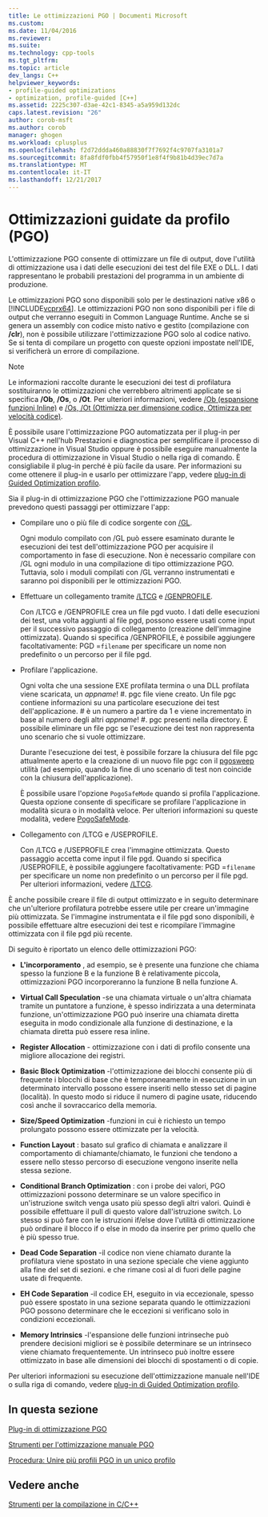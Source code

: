 ```yaml
---
title: Le ottimizzazioni PGO | Documenti Microsoft
ms.custom: 
ms.date: 11/04/2016
ms.reviewer: 
ms.suite: 
ms.technology: cpp-tools
ms.tgt_pltfrm: 
ms.topic: article
dev_langs: C++
helpviewer_keywords:
- profile-guided optimizations
- optimization, profile-guided [C++]
ms.assetid: 2225c307-d3ae-42c1-8345-a5a959d132dc
caps.latest.revision: "26"
author: corob-msft
ms.author: corob
manager: ghogen
ms.workload: cplusplus
ms.openlocfilehash: f2d72ddda460a88830f7f7692f4c9707fa3101a7
ms.sourcegitcommit: 8fa8fdf0fbb4f57950f1e8f4f9b81b4d39ec7d7a
ms.translationtype: MT
ms.contentlocale: it-IT
ms.lasthandoff: 12/21/2017
---
```

# <a name="profile-guided-optimizations"></a>Ottimizzazioni guidate da profilo (PGO)
L'ottimizzazione PGO consente di ottimizzare un file di output, dove l'utilità di ottimizzazione usa i dati delle esecuzioni dei test del file EXE o DLL. I dati rappresentano le probabili prestazioni del programma in un ambiente di produzione.  
  
 Le ottimizzazioni PGO sono disponibili solo per le destinazioni native x86 o [!INCLUDE[vcprx64](../../assembler/inline/includes/vcprx64_md.md)]. Le ottimizzazioni PGO non sono disponibili per i file di output che verranno eseguiti in Common Language Runtime. Anche se si genera un assembly con codice misto nativo e gestito (compilazione con **/clr**), non è possibile utilizzare l'ottimizzazione PGO solo al codice nativo. Se si tenta di compilare un progetto con queste opzioni impostate nell'IDE, si verificherà un errore di compilazione.  
  
> [!NOTE]
>  Le informazioni raccolte durante le esecuzioni dei test di profilatura sostituiranno le ottimizzazioni che verrebbero altrimenti applicate se si specifica **/Ob**, **/Os**, o **/Ot**. Per ulteriori informazioni, vedere [/Ob (espansione funzioni Inline)](../../build/reference/ob-inline-function-expansion.md) e [/Os, /Ot (Ottimizza per dimensione codice, Ottimizza per velocità codice)](../../build/reference/os-ot-favor-small-code-favor-fast-code.md).  
  
 È possibile usare l'ottimizzazione PGO automatizzata per il plug-in per Visual C++ nell'hub Prestazioni e diagnostica per semplificare il processo di ottimizzazione in Visual Studio oppure è possibile eseguire manualmente la procedura di ottimizzazione in Visual Studio o nella riga di comando. È consigliabile il plug-in perché è più facile da usare. Per informazioni su come ottenere il plug-in e usarlo per ottimizzare l'app, vedere [plug-in di Guided Optimization profilo](../../build/reference/profile-guided-optimization-in-the-performance-and-diagnostics-hub.md).  
  
 Sia il plug-in di ottimizzazione PGO che l'ottimizzazione PGO manuale prevedono questi passaggi per ottimizzare l'app:  
  
-   Compilare uno o più file di codice sorgente con [/GL](../../build/reference/gl-whole-program-optimization.md).  
  
     Ogni modulo compilato con /GL può essere esaminato durante le esecuzioni dei test dell'ottimizzazione PGO per acquisire il comportamento in fase di esecuzione. Non è necessario compilare con /GL ogni modulo in una compilazione di tipo ottimizzazione PGO. Tuttavia, solo i moduli compilati con /GL verranno instrumentati e saranno poi disponibili per le ottimizzazioni PGO.  
  
-   Effettuare un collegamento tramite [/LTCG](../../build/reference/ltcg-link-time-code-generation.md) e [/GENPROFILE](../../build/reference/genprofile-fastgenprofile-generate-profiling-instrumented-build.md).  
  
     Con /LTCG e /GENPROFILE crea un file pgd vuoto. I dati delle esecuzioni dei test, una volta aggiunti al file pgd, possono essere usati come input per il successivo passaggio di collegamento (creazione dell'immagine ottimizzata). Quando si specifica /GENPROFILE, è possibile aggiungere facoltativamente: PGD =`filename` per specificare un nome non predefinito o un percorso per il file pgd.  
  
-   Profilare l'applicazione.  
  
     Ogni volta che una sessione EXE profilata termina o una DLL profilata viene scaricata, un *appname*! #. pgc file viene creato. Un file pgc contiene informazioni su una particolare esecuzione dei test dell'applicazione. # è un numero a partire da 1 e viene incrementato in base al numero degli altri *appname*! #. pgc presenti nella directory. È possibile eliminare un file pgc se l'esecuzione dei test non rappresenta uno scenario che si vuole ottimizzare.  
  
     Durante l'esecuzione dei test, è possibile forzare la chiusura del file pgc attualmente aperto e la creazione di un nuovo file pgc con il [pgosweep](../../build/reference/pgosweep.md) utilità (ad esempio, quando la fine di uno scenario di test non coincide con la chiusura dell'applicazione).  
  
     È possibile usare l'opzione `PogoSafeMode` quando si profila l'applicazione. Questa opzione consente di specificare se profilare l'applicazione in modalità sicura o in modalità veloce. Per ulteriori informazioni su queste modalità, vedere [PogoSafeMode](../../build/reference/pogosafemode.md).  
  
-   Collegamento con /LTCG e /USEPROFILE.  
  
     Con /LTCG e /USEPROFILE crea l'immagine ottimizzata. Questo passaggio accetta come input il file pgd. Quando si specifica /USEPROFILE, è possibile aggiungere facoltativamente: PGD =`filename` per specificare un nome non predefinito o un percorso per il file pgd. Per ulteriori informazioni, vedere [/LTCG](../../build/reference/ltcg-link-time-code-generation.md).  
  
 È anche possibile creare il file di output ottimizzato e in seguito determinare che un'ulteriore profilatura potrebbe essere utile per creare un'immagine più ottimizzata. Se l'immagine instrumentata e il file pgd sono disponibili, è possibile effettuare altre esecuzioni dei test e ricompilare l'immagine ottimizzata con il file pgd più recente.  
  
 Di seguito è riportato un elenco delle ottimizzazioni PGO:  
  
-   **L'incorporamento** , ad esempio, se è presente una funzione che chiama spesso la funzione B e la funzione B è relativamente piccola, ottimizzazioni PGO incorporeranno la funzione B nella funzione A.  
  
-   **Virtual Call Speculation** -se una chiamata virtuale o un'altra chiamata tramite un puntatore a funzione, è spesso indirizzata a una determinata funzione, un'ottimizzazione PGO può inserire una chiamata diretta eseguita in modo condizionale alla funzione di destinazione, e la chiamata diretta può essere resa inline.  
  
-   **Register Allocation** - ottimizzazione con i dati di profilo consente una migliore allocazione dei registri.  
  
-   **Basic Block Optimization** -l'ottimizzazione dei blocchi consente più di frequente i blocchi di base che è temporaneamente in esecuzione in un determinato intervallo possono essere inseriti nello stesso set di pagine (località). In questo modo si riduce il numero di pagine usate, riducendo così anche il sovraccarico della memoria.  
  
-   **Size/Speed Optimization** -funzioni in cui è richiesto un tempo prolungato possono essere ottimizzate per la velocità.  
  
-   **Function Layout** : basato sul grafico di chiamata e analizzare il comportamento di chiamante/chiamato, le funzioni che tendono a essere nello stesso percorso di esecuzione vengono inserite nella stessa sezione.  
  
-   **Conditional Branch Optimization** : con i probe dei valori, PGO ottimizzazioni possono determinare se un valore specifico in un'istruzione switch venga usato più spesso degli altri valori.  Quindi è possibile effettuare il pull di questo valore dall'istruzione switch.  Lo stesso si può fare con le istruzioni if/else dove l'utilità di ottimizzazione può ordinare il blocco if o else in modo da inserire per primo quello che è più spesso true.  
  
-   **Dead Code Separation** -il codice non viene chiamato durante la profilatura viene spostato in una sezione speciale che viene aggiunto alla fine del set di sezioni. e che rimane così al di fuori delle pagine usate di frequente.  
  
-   **EH Code Separation** -il codice EH, eseguito in via eccezionale, spesso può essere spostato in una sezione separata quando le ottimizzazioni PGO possono determinare che le eccezioni si verificano solo in condizioni eccezionali.  
  
-   **Memory Intrinsics** -l'espansione delle funzioni intrinseche può prendere decisioni migliori se è possibile determinare se un intrinseco viene chiamato frequentemente. Un intrinseco può inoltre essere ottimizzato in base alle dimensioni dei blocchi di spostamenti o di copie.  
  
 Per ulteriori informazioni su esecuzione dell'ottimizzazione manuale nell'IDE o sulla riga di comando, vedere [plug-in di Guided Optimization profilo](../../build/reference/profile-guided-optimization-in-the-performance-and-diagnostics-hub.md).  
  
## <a name="in-this-section"></a>In questa sezione  
 [Plug-in di ottimizzazione PGO](../../build/reference/profile-guided-optimization-in-the-performance-and-diagnostics-hub.md)  
  
 [Strumenti per l'ottimizzazione manuale PGO](../../build/reference/tools-for-manual-profile-guided-optimization.md)  
  
 [Procedura: Unire più profili PGO in un unico profilo](../../build/reference/how-to-merge-multiple-pgo-profiles-into-a-single-profile.md)  
  
## <a name="see-also"></a>Vedere anche  
 [Strumenti per la compilazione in C/C++](../../build/reference/c-cpp-build-tools.md)
